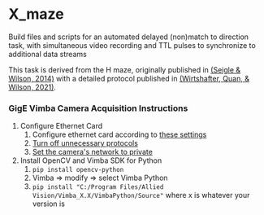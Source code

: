 # X_maze
Build files and scripts for an automated delayed (non)match to direction task, with simultaneous video recording and TTL pulses to synchronize to additional data streams

This task is derived from the H maze, originally published in [(Seigle & Wilson, 2014)](https://elifesciences.org/articles/03061) with a detailed protocol published in [(Wirtshafter, Quan, & Wilson, 2021)](https://bio-protocol.org/e3947).

### GigE Vimba Camera Acquisition Instructions
1. Configure Ethernet Card
	1. Configure ethernet card according to [these settings](https://www.alliedvision.com/fileadmin/content/documents/products/cameras/various/installation-manual/GigE_Installation_Manual.pdf)
	1. [Turn off unnecessary protocols](https://www.mathworks.com/help/supportpkg/gigevisionhardware/ug/configure-gigabit-ethernet-network-adapter-on-windows.html#bu10a4b)
	1. [Set the camera's network to private](https://supportcenter.pleora.com/s/article/Correcting-Firewall-Issues-with-Third-Party-GigE-Vision-Devices-KBase)
1. Install OpenCV and Vimba SDK for Python
	1. `pip install opencv-python`
	1. Vimba => modify => select Vimba Python
	1. `pip install "C:/Program Files/Allied Vision/Vimba_X.X/VimbaPython/Source"` where x is whatever your version is
